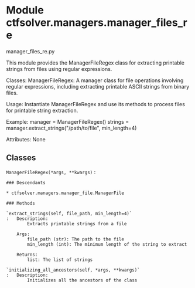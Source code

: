 Module ctfsolver.managers.manager_files_re
==========================================
manager_files_re.py

This module provides the ManagerFileRegex class for extracting printable strings from files using regular expressions.

Classes:
    ManagerFileRegex:
        A manager class for file operations involving regular expressions,
        including extracting printable ASCII strings from binary files.

Usage:
    Instantiate ManagerFileRegex and use its methods to process files for printable string extraction.

Example:
    manager = ManagerFileRegex()
    strings = manager.extract_strings("/path/to/file", min_length=4)

Attributes:
    None

Classes
-------

`ManagerFileRegex(*args, **kwargs)`
:   

    ### Descendants

    * ctfsolver.managers.manager_file.ManagerFile

    ### Methods

    `extract_strings(self, file_path, min_length=4)`
    :   Description:
            Extracts printable strings from a file
        
        Args:
            file_path (str): The path to the file
            min_length (int): The minimum length of the string to extract
        
        Returns:
            list: The list of strings

    `initializing_all_ancestors(self, *args, **kwargs)`
    :   Description:
            Initializes all the ancestors of the class
